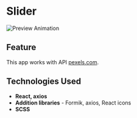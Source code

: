 # Slider
![Preview Animation](https://github.com/akoval29/Slider-pexels.com/blob/main/public/preview.gif)
## Feature
This app works with API [pexels.com](https://www.pexels.com/api/). 
## Technologies Used
- **React, axios**
- **Addition libraries** - Formik, axios, React icons
- **SCSS** 
